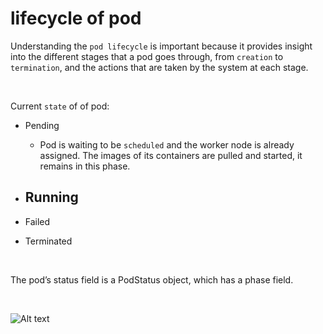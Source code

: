 # lifecycle of pod

Understanding the `pod lifecycle` is important because it provides insight into the different stages that a pod goes through, from `creation` to `termination`, and the actions that are taken by the system at each stage.

<br>

Current `state` of of pod:

- Pending 

    - Pod is waiting to be `scheduled` and the worker node is already assigned. The images of its containers are pulled and started, it remains in this phase.

- Running 
    - 

    
- Failed
- Terminated


<br>

The pod’s status field is a PodStatus object, which has a phase field. 

<br>

![Alt text](https://miro.medium.com/v2/resize:fit:1400/format:webp/0*vg1x1jEQ8pWyNzu9.png "Pod State")